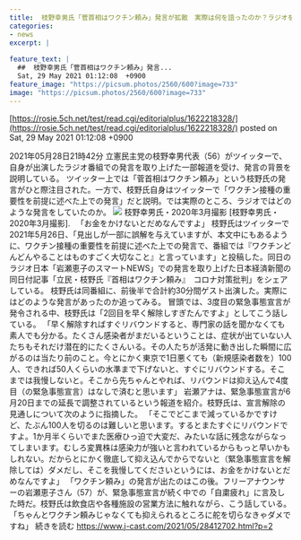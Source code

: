 ```yaml
---
title:  枝野幸男氏「菅首相はワクチン頼み」発言が拡散　実際は何を語ったのか？ラジオを詳しく振り返る  
categories:
- news
excerpt: |
  
feature_text: |
  ##  枝野幸男氏「菅首相はワクチン頼み」発言...
  Sat, 29 May 2021 01:12:08  +0900
feature_image: "https://picsum.photos/2560/600?image=733"
image: "https://picsum.photos/2560/600?image=733"
---
```


[https://rosie.5ch.net/test/read.cgi/editorialplus/1622218328/](https://rosie.5ch.net/test/read.cgi/editorialplus/1622218328/)
posted on Sat, 29 May 2021 01:12:08  +0900

<!--more-->

2021年05月28日21時42分 立憲民主党の枝野幸男代表（56）がツイッターで、自身が出演したラジオ番組での発言を取り上げた一部報道を受け、発言の背景を説明している。 ツイッター上では「菅首相はワクチン頼み」という枝野氏の発言がひと際注目された。一方で、枝野氏自身はツイッターで「ワクチン接種の重要性を前提に述べた上での発言」だと説明。では実際のところ、ラジオではどのような発言をしていたのか。 ![](https://www.j-cast.com/assets_c/2021/05/news_20210528212004-thumb-645xauto-201350.jpg) 枝野幸男氏・2020年3月撮影 [枝野幸男氏・2020年3月撮影]. 　「お金をかけないとだめなんですよ」 枝野氏はツイッターで2021年5月26日、「見出しが一部に誤解を与えていますが、本文中にもあるように、ワクチン接種の重要性を前提に述べた上での発言で、番組では『ワクチンどんどんやることはものすごく大切なこと』と言っています」と投稿した。同日のラジオ日本「岩瀬恵子のスマートNEWS」での発言を取り上げた日本経済新聞の同日付記事「立民・枝野氏『首相はワクチン頼み』　コロナ対策批判」をシェアしている。 枝野氏は同番組に、前後半で合計約30分間ゲスト出演した。実際にはどのような発言があったのか追ってみる。 冒頭では、3度目の緊急事態宣言が発令される中、枝野氏は「2回目を早く解除しすぎたんですよ」としてこう話している。 「早く解除すればすぐリバウンドすると、専門家の話を聞かなくても素人でも分かる。たくさん感染者がまだいるということは、症状が出ていない人たちもそれだけ潜在的にたくさんいる。その人たちが活発に動き出した瞬間に広がるのは当たり前のこと。今とにかく東京で1日悪くても（新規感染者数を）100人、できれば50人くらいの水準まで下げないと、すぐにリバウンドする。そこまでは我慢しないと。そこから先ちゃんとやれば、リバウンドは抑え込んで4度目（の緊急事態宣言）はなしで済むと思います」 岩瀬アナは、緊急事態宣言が6月20日までの延長で調整されているという報道を紹介。枝野氏は、宣言解除の見通しについて次のように指摘した。 「そこでどこまで減っているかですけど、たぶん100人を切るのは難しいと思います。するとまたすぐにリバウンドですよ。1か月半くらいでまた医療ひっ迫で大変だ、みたいな話に残念ながらなってしまいます。むしろ変異株は感染力が強いと言われているからもっと早いかもしれない。だからとにかく徹底して抑え込んでからでないと（緊急事態宣言を解除しては）ダメだし、そこを我慢してくださいというには、お金をかけないとだめなんですよ」 「ワクチン頼み」の発言が出たのはこの後。フリーアナウンサーの岩瀬恵子さん（57）が、緊急事態宣言が続く中での「自粛疲れ」に言及した時だ。枝野氏は飲食店や各種施設の営業方法に触れながら、こう話している。 「ちゃんとワクチン頼みじゃなくても抑えられるところに舵を切らなきゃダメですね」 続きを読む https://www.j-cast.com/2021/05/28412702.html?p=2
